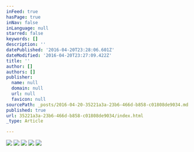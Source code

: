 ```yaml
---
inFeed: true
hasPage: true
inNav: false
inLanguage: null
starred: false
keywords: []
description: ''
datePublished: '2016-04-20T23:28:06.601Z'
dateModified: '2016-04-20T23:27:09.422Z'
title: ''
author: []
authors: []
publisher:
  name: null
  domain: null
  url: null
  favicon: null
sourcePath: _posts/2016-04-20-35221a3a-23b6-466d-b858-c01808de9034.md
published: true
url: 35221a3a-23b6-466d-b858-c01808de9034/index.html
_type: Article

---
```

![](https://the-grid-user-content.s3-us-west-2.amazonaws.com/8e9da69c-241e-40e5-bc13-425b12c05eb0.jpg)
![](https://the-grid-user-content.s3-us-west-2.amazonaws.com/195e9288-fe98-4993-8d56-b2d53f6beeac.jpg)
![](https://the-grid-user-content.s3-us-west-2.amazonaws.com/56a33ada-c988-4238-8de4-548d3bca4fc4.jpg)
![](https://the-grid-user-content.s3-us-west-2.amazonaws.com/b9e4d460-85db-43f6-a28b-f0018d42041d.jpg)
![](https://the-grid-user-content.s3-us-west-2.amazonaws.com/c3d40fa5-5910-43a6-892d-36d5c902772a.jpg)